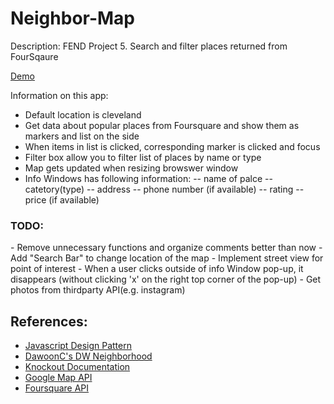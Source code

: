 <h1> Neighbor-Map</h1>
<p>Description: FEND Project 5. Search and filter places returned from FourSqaure</p>

<p><a href ="http://vascode.github.io/Neighbor-Map/">Demo</a></p>

Information on this app: 
- Default location is cleveland
- Get data about popular places from Foursquare and show them as markers and list on the side
- When items in list is clicked, corresponding marker is clicked and focus
- Filter box allow you to filter list of places by name or type
- Map gets updated when resizing browswer window
- Info Windows has following information: 
-- name of palce
-- catetory(type)
-- address
-- phone number (if available)
-- rating
-- price (if available)

<h3>TODO:</h3>
- Remove unnecessary functions and organize comments better than now
- Add "Search Bar" to change location of the map
- Implement street view for point of interest
- When a user clicks outside of info Window pop-up, it disappears (without clicking 'x' on the right top corner of the pop-up)
- Get photos from thirdparty API(e.g. instagram)

<h2>References:</h2>
<ul>
	<li><a href = "https://www.udacity.com/course/ud989">Javascript Design Pattern</a></li>
	<li><a href ="https://github.com/DawoonC/dw-neighborhood">DawoonC's DW Neighborhood</a></li>
	<li><a href ="https://github.com/lei-clearsky/neighborhood-map-seperate-model>Lei-clearsky's Neighborhood Map</a></li>
	<li><a href="http://knockoutjs.com/documentation/introduction.html">Knockout Documentation</a></li>
	<li><a href="https://developers.google.com/maps/documentation/javascript/tutorial">Google Map API</a></li>
	<li><a href="https://developer.foursquare.com/">Foursquare API</a></li>
</ul>
